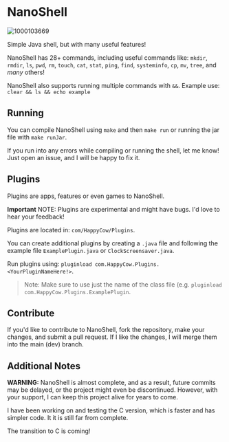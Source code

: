 # NanoShell
![1000103669](https://github.com/user-attachments/assets/6dea937f-714b-4e24-935e-107b597cbc3c)

Simple Java shell, but with many useful features!

NanoShell has 28+ commands, including useful commands like: `mkdir`, `rmdir`, `ls`, `pwd`, `rm`, `touch`, `cat`, `stat`, `ping`, `find`, `systeminfo`, `cp`, `mv`, `tree`, and *many* others!

NanoShell also supports running multiple commands with `&&`.
Example use: `clear && ls && echo example`

## Running
You can compile NanoShell using `make` and then `make run` or running the jar file with `make runJar`.

If you run into any errors while compiling or running the shell, let me know! Just open an issue, and I will be happy to fix it.

## Plugins
Plugins are apps, features or even games to NanoShell.

**Important** NOTE: Plugins are experimental and might have bugs. I'd love to hear your feedback!

Plugins are located in: `com/HappyCow/Plugins`.

You can create additional plugins by creating a `.java` file and following the example file `ExamplePlugin.java` or `ClockScreensaver.java`.

Run plugins using: `pluginload com.HappyCow.Plugins.<YourPluginNameHere!>`.

> Note:
> Make sure to use just the name of the class file (e.g. `pluginload com.HappyCow.Plugins.ExamplePlugin`.

## Contribute
If you'd like to contribute to NanoShell, fork the repository, make your changes, and submit a pull request. If I like the changes, I will merge them into the main (dev) branch.

## Additional Notes
**WARNING:** NanoShell is almost complete, and as a result, future commits may be delayed, or the project might even be discontinued. However, with your support, I can keep this project alive for years to come.

I have been working on and testing the C version, which is faster and has simpler code. It it is still far from complete.

The transition to C is coming!
